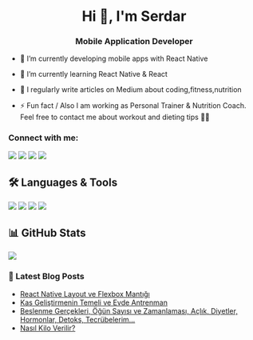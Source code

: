 <h1 align="center">Hi 👋, I'm Serdar</h1>
<h3 align="center">Mobile Application Developer</h3>

- 🔭 I’m currently developing mobile apps with React Native

- 🌱 I’m currently learning React Native & React

- 📝 I regularly write articles on Medium about coding,fitness,nutrition

- ⚡ Fun fact / Also I am working as Personal Trainer & Nutrition Coach. Feel free to contact me about workout and dieting tips 🏋️‍♂️

### Connect with me:
[![](https://img.shields.io/badge/linkedin-%230077B5.svg?&style=for-the-badge&logo=linkedin&logoColor=white)](https://www.linkedin.com/in/serdar-bedir-24a076159/)
[![](https://img.shields.io/badge/medium-%2312100E.svg?&style=for-the-badge&logo=medium&logoColor=white)](https://srdrbdrd.medium.com/)
[![](https://img.shields.io/badge/-Hackerrank-2EC866?style=for-the-badge&logo=HackerRank&logoColor=white)](https://www.hackerrank.com/srdrbdrd)
[![](https://img.shields.io/badge/Instagram-E4405F?style=for-the-badge&logo=instagram&logoColor=white)](https://www.instagram.com/srdrbdrd/)

## 🛠 Languages & Tools 

<img src="https://img.shields.io/badge/React_Native-20232A?style=for-the-badge&logo=react&logoColor=61DAFB"></img>
<img src="https://img.shields.io/badge/JavaScript-323330?style=for-the-badge&logo=javascript&logoColor=F7DF1E"></img>
<img src="https://img.shields.io/badge/Java-ED8B00?style=for-the-badge&logo=java&logoColor=white"></img>
<img src="https://img.shields.io/badge/MySQL-005C84?style=for-the-badge&logo=mysql&logoColor=white"></img>

## 📊 GitHub Stats
<img src="https://github-readme-stats.vercel.app/api?username=srdrbdrd&count_private=true&show_icons=true&theme=prussian">

### 📕 Latest Blog Posts

<!-- BLOG-POST-LIST:START -->
- [React Native Layout ve Flexbox Mantığı](https://srdrbdrd.medium.com/react-native-layout-ve-flexbox-mant%C4%B1%C4%9F%C4%B1-82e314f4a950?p=82e314f4a950)
- [Kas Geliştirmenin Temeli ve Evde Antrenman](https://srdrbdrd.medium.com/kas-geli%C5%9Ftirmenin-temeli-ve-evde-antrenman-275d7332bbb2)
- [Beslenme Gerçekleri, Öğün Sayısı ve Zamanlaması, Açlık, Diyetler, Hormonlar, Detoks, Tecrübelerim…](https://srdrbdrd.medium.com/do%C4%9Fru-beslenme-%C3%B6%C4%9F%C3%BCn-say%C4%B1s%C4%B1-ve-zamanlamas%C4%B1-a%C3%A7l%C4%B1k-diyetler-hormonlar-tecr%C3%BCbelerim-66d70c5c1fc5)
- [Nasıl Kilo Verilir?](https://srdrbdrd.medium.com/nas%C4%B1l-kilo-verilir-51478e1e77a2)
<!-- BLOG-POST-LIST:END -->



